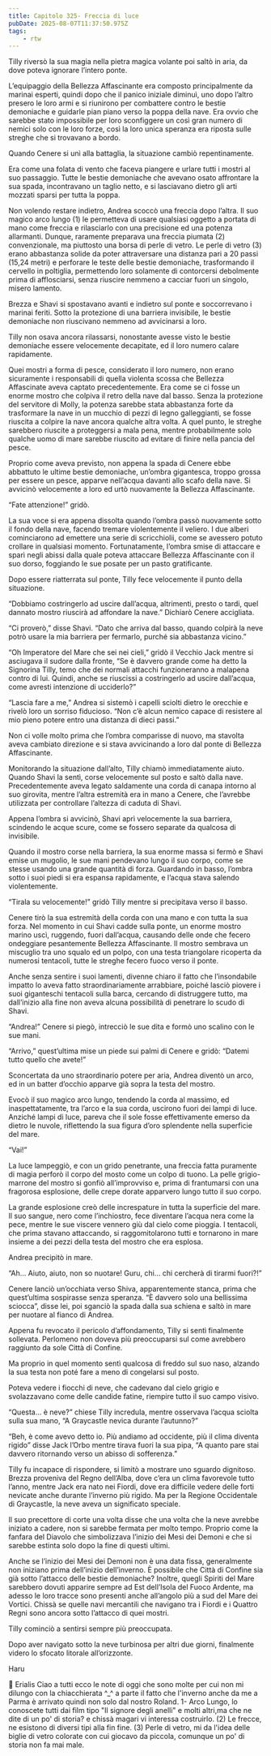 ```yaml
---
title: Capitolo 325- Freccia di luce
pubDate: 2025-08-07T11:37:50.975Z
tags:
    - rtw
---
```











Tilly riversò la sua magia nella pietra magica volante poi saltò in aria, da dove poteva ignorare l’intero ponte.


L’equipaggio della Bellezza Affascinante era composto principalmente da marinai esperti, quindi dopo che il panico iniziale diminuì, uno dopo l’altro presero le loro armi e si riunirono per combattere contro le bestie demoniache e guidarle pian piano verso la poppa della nave. Era ovvio che sarebbe stato impossibile per loro sconfiggere un così gran numero di nemici solo con le loro forze, così la loro unica speranza era riposta sulle streghe che si trovavano a bordo.


Quando Cenere si unì alla battaglia, la situazione cambiò repentinamente.


Era come una folata di vento che faceva piangere e urlare tutti i mostri al suo passaggio. Tutte le bestie demoniache che avevano osato affrontare la sua spada, incontravano un taglio netto, e si lasciavano dietro gli arti mozzati sparsi per tutta la poppa.


Non volendo restare indietro, Andrea scoccò una freccia dopo l’altra. Il suo magico arco lungo (1) le permetteva di usare qualsiasi oggetto a portata di mano come freccia e rilasciarlo con una precisione ed una potenza allarmanti. Dunque, raramente preparava una freccia piumata (2) convenzionale, ma piuttosto una borsa di perle di vetro. Le perle di vetro (3) erano abbastanza solide da poter attraversare una distanza pari a 20 passi (15,24 metri) e perforare le teste delle bestie demoniache, trasformando il cervello in poltiglia, permettendo loro solamente di contorcersi debolmente prima di afflosciarsi, senza riuscire nemmeno a cacciar fuori un singolo, misero lamento.


Brezza e Shavi si spostavano avanti e indietro sul ponte e soccorrevano i marinai feriti. Sotto la protezione di una barriera invisibile, le bestie demoniache non riuscivano nemmeno ad avvicinarsi a loro.


Tilly non osava ancora rilassarsi, nonostante avesse visto le bestie demoniache essere velocemente decapitate, ed il loro numero calare rapidamente.


Quei mostri a forma di pesce, considerato il loro numero, non erano sicuramente i responsabili di quella violenta scossa che Bellezza Affascinate aveva captato precedentemente. Era come se ci fosse un enorme mostro che colpiva il retro della nave dal basso. Senza la protezione del servitore di Molly, la potenza sarebbe stata abbastanza forte da trasformare la nave in un mucchio di pezzi di legno galleggianti, se fosse riuscita a colpire la nave ancora qualche altra volta. A quel punto, le streghe sarebbero riuscite a proteggersi a mala pena, mentre probabilmente solo qualche uomo di mare sarebbe riuscito ad evitare di finire nella pancia del pesce.


Proprio come aveva previsto, non appena la spada di Cenere ebbe abbattuto le ultime bestie demoniache, un’ombra gigantesca, troppo grossa per essere un pesce, apparve nell’acqua davanti allo scafo della nave. Si avvicinò velocemente a loro ed urtò nuovamente la Bellezza Affascinante.


“Fate attenzione!” gridò.


La sua voce si era appena dissolta quando l’ombra passò nuovamente sotto il fondo della nave, facendo tremare violentemente il veliero. I due alberi cominciarono ad emettere una serie di scricchiolii, come se avessero potuto crollare in qualsiasi momento. Fortunatamente, l’ombra smise di attaccare e sparì negli abissi dalla quale poteva attaccare Bellezza Affascinante con il suo dorso, foggiando le sue posate per un pasto gratificante.


Dopo essere riatterrata sul ponte, Tilly fece velocemente il punto della situazione.


“Dobbiamo costringerlo ad uscire dall’acqua, altrimenti, presto o tardi, quel dannato mostro riuscirà ad affondare la nave.” Dichiarò Cenere accigliata.


“Ci proverò,” disse Shavi. “Dato che arriva dal basso, quando colpirà la neve potrò usare la mia barriera per fermarlo, purché sia abbastanza vicino.”


“Oh Imperatore del Mare che sei nei cieli,” gridò il Vecchio Jack mentre si asciugava il sudore dalla fronte, “Se è davvero grande come ha detto la Signorina Tilly, temo che dei normali attacchi funzioneranno a malapena contro di lui. Quindi, anche se riuscissi a costringerlo ad uscire dall’acqua, come avresti intenzione di ucciderlo?”


“Lascia fare a me,” Andrea si sistemò i capelli sciolti dietro le orecchie e rivelò loro un sorriso fiducioso. “Non c’è alcun nemico capace di resistere al mio pieno potere entro una distanza di dieci passi.”


Non ci volle molto prima che l’ombra comparisse di nuovo, ma stavolta aveva cambiato direzione e si stava avvicinando a loro dal ponte di Bellezza Affascinante.


Monitorando la situazione dall’alto, Tilly chiamò immediatamente aiuto. Quando Shavi la sentì, corse velocemente sul posto e saltò dalla nave. Precedentemente aveva legato saldamente una corda di canapa intorno al suo girovita, mentre l’altra estremità era in mano a Cenere, che l’avrebbe utilizzata per controllare l’altezza di caduta di Shavi.


Appena l’ombra si avvicinò, Shavi aprì velocemente la sua barriera, scindendo le acque scure, come se fossero separate da qualcosa di invisibile.


Quando il mostro corse nella barriera, la sua enorme massa si fermò e Shavi emise un mugolio, le sue mani pendevano lungo il suo corpo, come se stesse usando una grande quantità di forza. Guardando in basso, l’ombra sotto i suoi piedi si era espansa rapidamente, e l’acqua stava salendo violentemente.


“Tirala su velocemente!” gridò Tilly mentre si precipitava verso il basso.


Cenere tirò la sua estremità della corda con una mano e con tutta la sua forza. Nel momento in cui Shavi cadde sulla ponte, un enorme mostro marino uscì, ruggendo, fuori dall’acqua, causando delle onde che fecero ondeggiare pesantemente Bellezza Affascinante. Il mostro sembrava un miscuglio tra uno squalo ed un polpo, con una testa triangolare ricoperta da numerosi tentacoli, tutte le streghe fecero fuoco verso il ponte.


Anche senza sentire i suoi lamenti, divenne chiaro il fatto che l’insondabile impatto lo aveva fatto straordinariamente arrabbiare, poiché lasciò piovere i suoi giganteschi tentacoli sulla barca, cercando di distruggere tutto, ma dall’inizio alla fine non aveva alcuna possibilità di penetrare lo scudo di Shavi.


“Andrea!” Cenere si piegò, intrecciò le sue dita e formò uno scalino con le sue mani.


“Arrivo,” quest’ultima mise un piede sui palmi di Cenere e gridò: “Datemi tutto quello che avete!”


Sconcertata da uno straordinario potere per aria, Andrea diventò un arco, ed in un batter d’occhio apparve già sopra la testa del mostro.


Evocò il suo magico arco lungo, tendendo la corda al massimo, ed inaspettatamente, tra l’arco e la sua corda, uscirono fuori dei lampi di luce. Anziché lampi di luce, pareva che il sole fosse effettivamente emerso da dietro le nuvole, riflettendo la sua figura d’oro splendente nella superficie del mare.


“Vai!”


La luce lampeggiò, e con un grido penetrante, una freccia fatta puramente di magia perforò il corpo del mosto come un colpo di tuono. La pelle grigio-marrone del mostro si gonfiò all’improvviso e, prima di frantumarsi con una fragorosa esplosione, delle crepe dorate apparvero lungo tutto il suo corpo.


La grande esplosione creò delle increspature in tutta la superficie del mare. Il suo sangue, nero come l’inchiostro, fece diventare l’acqua nera come la pece, mentre le sue viscere vennero giù dal cielo come pioggia. I tentacoli, che prima stavano attaccando, si raggomitolarono tutti e tornarono in mare insieme a dei pezzi della testa del mostro che era esplosa.


Andrea precipitò in mare.


“Ah… Aiuto, aiuto, non so nuotare! Guru, chi… chi cercherà di tirarmi fuori?!”


Cenere lanciò un’occhiata verso Shiva, apparentemente stanca, prima che quest’ultima sospirasse senza speranza. “Ѐ davvero solo una bellissima sciocca”, disse lei, poi sganciò la spada dalla sua schiena e saltò in mare per nuotare al fianco di Andrea.


Appena fu revocato il pericolo d’affondamento, Tilly si sentì finalmente sollevata. Perlomeno non doveva più preoccuparsi sul come avrebbero raggiunto da sole Città di Confine.


Ma proprio in quel momento sentì qualcosa di freddo sul suo naso, alzando la sua testa non poté fare a meno di congelarsi sul posto.


Poteva vedere i fiocchi di neve, che cadevano dal cielo grigio e svolazzavano come delle candide fatine, riempire tutto il suo campo visivo.


“Questa… è neve?” chiese Tilly incredula, mentre osservava l’acqua sciolta sulla sua mano, “A Graycastle nevica durante l’autunno?”


“Beh, è come avevo detto io. Più andiamo ad occidente, più il clima diventa rigido” disse Jack l’Orbo mentre tirava fuori la sua pipa, “A quanto pare stai davvero ritornando verso un abisso di sofferenza.”


Tilly fu incapace di rispondere, si limitò a mostrare uno sguardo dignitoso. Brezza proveniva del Regno dell’Alba, dove c’era un clima favorevole tutto l’anno, mentre Jack era nato nei Fiordi, dove era difficile vedere delle forti nevicate anche durante l’inverno più rigido. Ma per la Regione Occidentale di Graycastle, la neve aveva un significato speciale.


Il suo precettore di corte una volta disse che una volta che la neve avrebbe iniziato a cadere, non si sarebbe fermata per molto tempo. Proprio come la fanfara del Diavolo che simbolizzava l’inizio dei Mesi dei Demoni e che si sarebbe estinta solo dopo la fine di questi ultimi.


Anche se l’inizio dei Mesi dei Demoni non è una data fissa, generalmente non iniziano prima dell’inizio dell’inverno. Ѐ possibile che Città di Confine sia già sotto l’attacco delle bestie demoniache? Inoltre, quegli Spiriti del Mare sarebbero dovuti apparire sempre ad Est dell’Isola del Fuoco Ardente, ma adesso le loro tracce sono presenti anche all’angolo più a sud del Mare dei Vortici. Chissà se quelle navi mercantili che navigano tra i Fiordi e i Quattro Regni sono ancora sotto l’attacco di quei mostri.


Tilly cominciò a sentirsi sempre più preoccupata.


Dopo aver navigato sotto la neve turbinosa per altri due giorni, finalmente videro lo sfocato litorale all’orizzonte.






Haru






💬 Erialis Ciao a tutti ecco le note di oggi che sono molte per cui non mi dilungo con la chiacchierata ^_^ a parte il fatto che l'inverno anche da me a Parma è arrivato quindi non solo dal nostro Roland. 1- Arco Lungo, lo conoscete tutti dai film tipo "Il signore degli anelli" e molti altri,ma che ne dite di un po' di storia? e chissà magari vi interessa costruirlo.   (2) Le frecce, ne esistono di diversi tipi alla fin fine. (3) Perle di vetro, mi da l'idea delle biglie di vetro colorate con cui giocavo da piccola, comunque un po' di storia non fa mai male. 


 






 








                                


                                



